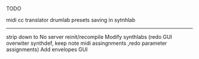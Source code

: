 TODO 

midi cc translator
drumlab
presets saving in sytnhlab

-----------
strip down to
No server reinit/recompile
Modify synthlabs (redo GUI overwiter synthdef, keep note midi assingnments ,redo  parameter assignments)
Add envelopes
GUI

